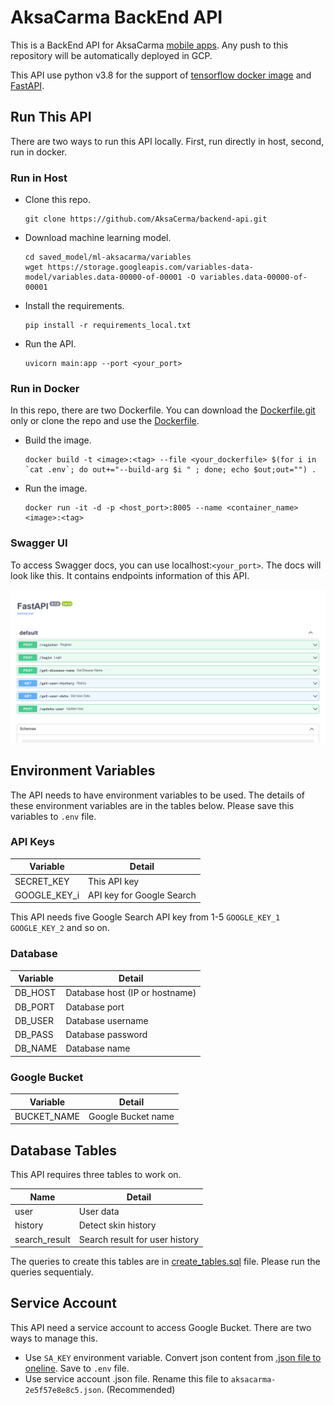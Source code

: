 # AksaCarma BackEnd API

This is a BackEnd API for AksaCarma [mobile apps](https://github.com/AksaCerma/AksaCarma). Any push to this repository will be automatically deployed in GCP.

This API use python v3.8 for the support of [tensorflow docker image](https://hub.docker.com/r/tensorflow/tensorflow) and [FastAPI](https://fastapi.tiangolo.com/).

## Run This API

There are two ways to run this API locally. First, run directly in host, second, run in docker.

### Run in Host

* Clone this repo.

  ```
  git clone https://github.com/AksaCerma/backend-api.git
  ```
* Download machine learning model.

  ```
  cd saved_model/ml-aksacarma/variables
  wget https://storage.googleapis.com/variables-data-model/variables.data-00000-of-00001 -O variables.data-00000-of-00001
  ```
* Install the requirements.

  ```
  pip install -r requirements_local.txt
  ```
* Run the API.

  ```
  uvicorn main:app --port <your_port>
  ```

### Run in Docker

In this repo, there are two Dockerfile. You can download the [Dockerfile.git](https://raw.githubusercontent.com/AksaCerma/backend-api/main/Dockerfile.git) only or clone the repo and use the [Dockerfile](https://raw.githubusercontent.com/AksaCerma/backend-api/main/Dockerfile).

* Build the image.

  ```
  docker build -t <image>:<tag> --file <your_dockerfile> $(for i in `cat .env`; do out+="--build-arg $i " ; done; echo $out;out="") .
  ```
* Run the image.

  ```
  docker run -it -d -p <host_port>:8005 --name <container_name> <image>:<tag>
  ```

### Swagger UI

To access Swagger docs, you can use localhost:`<your_port>`. The docs will look like this. It contains endpoints information of this API.

![1686736244346](image/README/1686736244346.png)

## Environment Variables

The API needs to have environment variables to be used. The details of these environment variables are in the tables below. Please save this variables to `.env` file.

### API Keys

| Variable     | Detail                    |
| ------------ | ------------------------- |
| SECRET_KEY   | This API key              |
| GOOGLE_KEY_i | API key for Google Search |

This API needs five Google Search API key from 1-5 `GOOGLE_KEY_1` `GOOGLE_KEY_2` and so on.

### Database

| Variable | Detail                         |
| -------- | ------------------------------ |
| DB_HOST  | Database host (IP or hostname) |
| DB_PORT  | Database port                  |
| DB_USER  | Database username              |
| DB_PASS  | Database password              |
| DB_NAME  | Database name                  |

### Google Bucket

| Variable    | Detail             |
| ----------- | ------------------ |
| BUCKET_NAME | Google Bucket name |

## Database Tables

This API requires three tables to work on.

| Name          | Detail                         |
| ------------- | ------------------------------ |
| user          | User data                      |
| history       | Detect skin history            |
| search_result | Search result for user history |

The queries to create this tables are in [create_tables.sql](https://raw.githubusercontent.com/AksaCerma/backend-api/main/create_tables.sql) file. Please run the queries sequentialy.

## Service Account

This API need a service account to access Google Bucket. There are two ways to manage this.

* Use `SA_KEY` environment variable. Convert json content from [.json file to oneline](https://www.text-utils.com/json-formatter/). Save to `.env` file.
* Use service account .json file. Rename this file to `aksacarma-2e5f57e8e8c5.json`. (Recommended)
